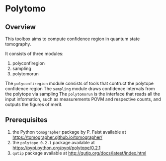 # Polytomo

Overview
--------
This toolbox aims to compute confidence region in quantum state tomography.

It consists of three modules:
1. polyconfiregion
2. sampling
3. polytomorun

The `polyconfiregion` module consists of tools that contruct the polytope confidence region
The `sampling` module draws confidence intervals from the polytope via sampling
The `polytomorun` is the interface that reads all the input information, such as measurements POVM and respective counts, and outputs the figures of merit.

Prerequisites
------

1. the Python `tomographer` package by P. Faist  available at https://tomographer.github.io/tomographer/
2. the `polytope 0.2.1` package available at https://pypi.python.org/pypi/polytope/0.2.1
3. `qutip` package available at http://qutip.org/docs/latest/index.html



